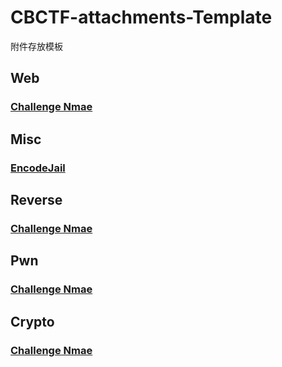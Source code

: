 # CBCTF-attachments-Template
附件存放模板

## Web
### [Challenge Nmae](https://github.com/0RAYS/CBCTF-attachments-Template/tree/main/Web/Challenge%20Name)
## Misc
### [EncodeJail](https://github.com/0RAYS/2023-CBCTF/tree/main/Misc/EncodeJail)
## Reverse
### [Challenge Nmae](https://github.com/0RAYS/CBCTF-attachments-Template/tree/main/Reverse/Challenge%20Name)
## Pwn
### [Challenge Nmae](https://github.com/0RAYS/CBCTF-attachments-Template/tree/main/Pwn/Challenge%20Name)
## Crypto
### [Challenge Nmae](https://github.com/0RAYS/CBCTF-attachments-Template/tree/main/Crypto/Challenge%20Name)
